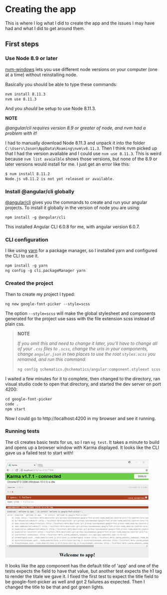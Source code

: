 # Creating the app

This is where I log what I did to create the app and the issues I may have
had and what I did to get around them.

## First steps

### Use Node 8.9 or later

[nvm-windows](https://github.com/coreybutler/nvm-windows) lets you use
different node versions on your computer (one at a time) without reinstalling
node.

Basically you should be able to type these commands:

    nvm install 8.11.3
    nvm use 8.11.3

And you *should* be setup to use Node 8.11.3. 

**NOTE** 

*@angular/cli requires version 8.9 or greater of node, and nvm had a problem
with it!*

I had to manually download Node 8.11.3 and unpack it into the folder
`C:\Users\Jason\AppData\Roaming\nvm\v8.11.3`.  Then I think nvm picked up
that I had the version available and I could use `nvm use 8.11.3`.  This
is weird because `nvm list avaialble` shows those versions, but none of
the 8.9 or later versions would install for me.  I just get an error like this:

    $ nvm install 8.11.2
    Node.js v8.11.2 is not yet released or available.

### Install @angular/cli globally

[@angular/cli](https://github.com/angular/angular-cli) gives you the commands
to create and run your angular projects.  To install it globally in the
version of node you are using:

    npm install -g @angular/cli

This installed Angular CLI 6.0.8 for me, with angular version 6.0.7.

### CLI configuration

I like using [yarn](https://yarnpkg.com/lang/en/) for a package manager,
so I installed yarn and configured the CLI to use it.

    npm install -g yarn
    ng config -g cli.packageManager yarn

### Created the project

Then to create my project I typed:

    ng new google-font-picker --style=scss

The option `--style=scss` will make the global stylesheet and components
generated for the project use sass with the file extension scss instead
of plain css.

>**NOTE**
>
>*If you omit this and need to change it later, you'll have to change all of
your `.css` files to `.scss`, change the urls in your components, change
`angular.json` in two places to use the root `styles.scss` you renamed, and
run this command:*
>
>`ng config schematics.@schematics/angular:component.styleext scss`

I waited a few minutes for it to complete, then changed to the directory,
ran visual studio code to open that directory, and started the dev server
on port 4200:

    cd google-font-picker
    code .
    npm start

Now I could go to http://localhost:4200 in my browser and see it running.

### Running tests

The cli creates basic tests for us, so I ran `ng test`.  It takes a minute
to build and opens up a browser window with Karma displayed.  It looks like
the CLI gave us a failed test to start with!

![Failed Test](Creating_FailedTest.png)

It looks like the app component has the default title of 'app' and one of
the tests expects the field to have that value, but another test expects
the h1 tag to render the titale we gave it.  I fixed the first test to
expect the title field to be google-font-picker as well and got 2 failures
as expected.  Then I changed the title to be that and got green lights.
